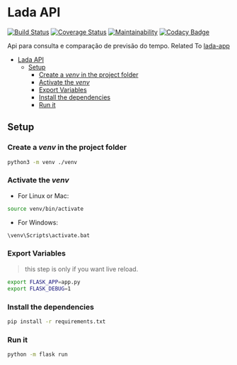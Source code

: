 # Lada API


[![Build Status](https://travis-ci.org/alexNeto/lada-api.svg?branch=master)](https://travis-ci.org/alexNeto/lada-api)
[![Coverage Status](https://coveralls.io/repos/github/alexNeto/lada-api/badge.svg?branch=master)](https://coveralls.io/github/alexNeto/lada-api?branch=master)
[![Maintainability](https://api.codeclimate.com/v1/badges/29914403de1fdead5141/maintainability)](https://codeclimate.com/github/alexNeto/lada-api/maintainability)
[![Codacy Badge](https://api.codacy.com/project/badge/Grade/99156cf8d9f74c7faaefaaed6c343d4f)](https://www.codacy.com/app/alexNeto/lada-api?utm_source=github.com&amp;utm_medium=referral&amp;utm_content=alexNeto/lada-api&amp;utm_campaign=Badge_Grade)

Api para consulta e comparação de previsão do tempo.
Related To [lada-app](https://github.com/alexNeto/lada-app)

- [Lada API](#lada-api)
  - [Setup](#setup)
    - [Create a _venv_ in the project folder](#create-a-venv-in-the-project-folder)
    - [Activate the _venv_](#activate-the-venv)
    - [Export Variables](#export-variables)
    - [Install the dependencies](#install-the-dependencies)
    - [Run it](#run-it)

## Setup

### Create a _venv_ in the project folder

```bash
python3 -m venv ./venv
```

### Activate the _venv_
  
- For Linux or Mac:

```bash
source venv/bin/activate
```

- For Windows:

```bash
\venv\Scripts\activate.bat
```

### Export Variables

> this step is only if you want live reload.

```bash
export FLASK_APP=app.py
export FLASK_DEBUG=1
```

### Install the dependencies

```bash
pip install -r requirements.txt
```

### Run it

```bash
python -m flask run
```
